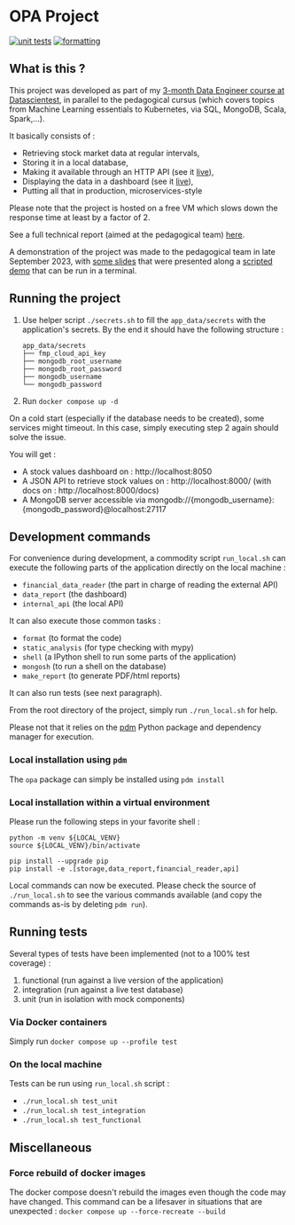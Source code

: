 # OPA Project

[![unit tests](https://github.com/DataScientest-Studio/juin23_bde_opa/actions/workflows/tests_unit.yml/badge.svg)](https://github.com/DataScientest-Studio/juin23_bde_opa/actions/workflows/tests_unit.yml) [![formatting](https://github.com/DataScientest-Studio/juin23_bde_opa/actions/workflows/format.yml/badge.svg)](https://github.com/DataScientest-Studio/juin23_bde_opa/actions/workflows/format.yml)

## What is this ?

This project was developed as part of my [3-month Data Engineer course at Datascientest](https://datascientest.com/formation-data-engineer), in parallel to the pedagogical cursus (which covers topics from Machine Learning essentials to Kubernetes, via SQL, MongoDB, Scala, Spark,...).

It basically consists of :

* Retrieving stock market data at regular intervals,
* Storing it in a local database,
* Making it available through an HTTP API (see it [live](http://141.145.219.241:8000/docs)),
* Displaying the data in a dashboard (see it [live](http://141.145.219.241:8050/)),
* Putting all that in production, microservices-style

Please note that the project is hosted on a free VM which slows down the response time at least by a factor of 2.

See a full technical report (aimed at the pedagogical team) [here](docs/report/opa.pdf).

A demonstration of the project was made to the pedagogical team in late September 2023, with [some slides](https://jherve.github.io/opa/presentation/) that were presented along a [scripted demo](docs/presentation/do_demo.sh) that can be run in a terminal.

## Running the project

1. Use helper script `./secrets.sh` to fill the `app_data/secrets` with the application's secrets. By the end it should have the following structure :

    ```
    app_data/secrets
    ├── fmp_cloud_api_key
    ├── mongodb_root_username
    ├── mongodb_root_password
    ├── mongodb_username
    └── mongodb_password
    ```

1. Run `docker compose up -d`

On a cold start (especially if the database needs to be created), some services might timeout. In this case, simply executing step 2 again should solve the issue.

You will get :

* A stock values dashboard on : http://localhost:8050
* A JSON API to retrieve stock values on : http://localhost:8000/ (with docs on : http://localhost:8000/docs)
* A MongoDB server accessible via mongodb://{mongodb_username}:{mongodb_password}@localhost:27117

## Development commands

For convenience during development, a commodity script `run_local.sh` can execute the following parts of the application directly on the local machine : 

* `financial_data_reader` (the part in charge of reading the external API)
* `data_report` (the dashboard)
* `internal_api` (the local API)

It can also execute those common tasks :

* `format` (to format the code)
* `static_analysis` (for type checking with mypy)
* `shell` (a IPython shell to run some parts of the application)
* `mongosh` (to run a shell on the database)
* `make_report` (to generate PDF/html reports)

It can also run tests (see next paragraph).

From the root directory of the project, simply run `./run_local.sh` for help.

Please not that it relies on the [pdm](https://pdm.fming.dev/) Python package and dependency manager for execution.

### Local installation using `pdm`

The `opa` package can simply be installed using `pdm install`

### Local installation within a virtual environment

Please run the following steps in your favorite shell :

```
python -m venv ${LOCAL_VENV}
source ${LOCAL_VENV}/bin/activate

pip install --upgrade pip
pip install -e .[storage,data_report,financial_reader,api]
```

Local commands can now be executed. Please check the source of `./run_local.sh` to see the various commands available (and copy the commands as-is by deleting `pdm run`).

## Running tests

Several types of tests have been implemented (not to a 100% test coverage) :

1. functional (run against a live version of the application)
1. integration (run against a live test database)
1. unit (run in isolation with mock components)

### Via Docker containers

Simply run `docker compose up --profile test`

### On the local machine

Tests can be run using `run_local.sh` script :

* `./run_local.sh test_unit`
* `./run_local.sh test_integration`
* `./run_local.sh test_functional`

## Miscellaneous

### Force rebuild of docker images

The docker compose doesn't rebuild the images even though the code may have changed. This command can be a lifesaver in situations that are unexpected : `docker compose up --force-recreate --build`
